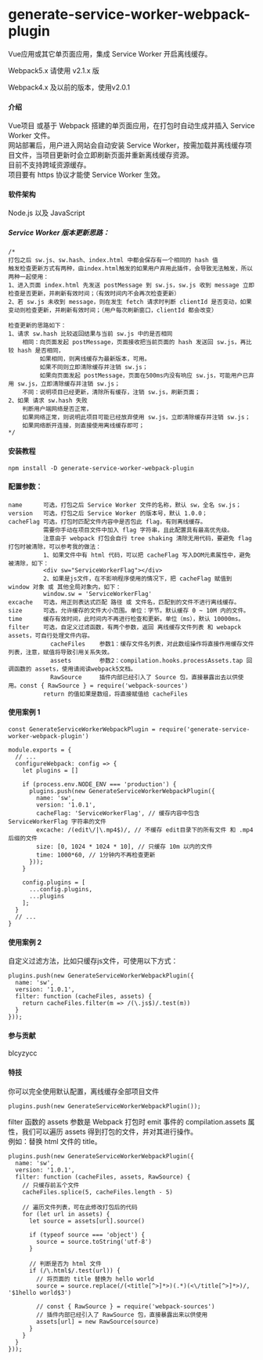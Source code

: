 # generate-service-worker-webpack-plugin

Vue应用或其它单页面应用，集成 Service Worker 开启离线缓存。<br>

Webpack5.x 请使用 v2.1.x 版<br>

Webpack4.x 及以前的版本，使用v2.0.1 <br>

#### 介绍

Vue项目 或基于 Webpack 搭建的单页面应用，在打包时自动生成并插入 Service Worker 文件。<br>
网站部署后，用户进入网站会自动安装 Service Worker，按需加载并离线缓存项目文件，当项目更新时会立即刷新页面并重新离线缓存资源。<br>
目前不支持跨域资源缓存。<br>
项目要有 https 协议才能使 Service Worker 生效。<br>


#### 软件架构

Node.js 以及 JavaScript


##### Service Worker 版本更新思路：
```
/*
打包之后 sw.js、sw.hash、index.html 中都会保存有一个相同的 hash 值
触发检查更新方式有两种，由index.html触发的如果用户弃用此插件，会导致无法触发，所以两种一起使用：
1、进入页面 index.html 先发送 postMessage 到 sw.js，sw.js 收到 message 立即检查是否更新，并刷新有效时间；（有效时间内不会再次检查更新）
2、若 sw.js 未收到 message，则在发生 fetch 请求时判断 clientId 是否变动，如果变动则检查更新，并刷新有效时间；（用户每次刷新窗口，clientId 都会改变）

检查更新的思路如下：
1、请求 sw.hash 比较返回结果与当前 sw.js 中的是否相同
    相同：向页面发起 postMessage，页面接收把当前页面的 hash 发送回 sw.js，再比较 hash 是否相同，
         如果相同，则离线缓存为最新版本，可用。
         如果不同则立即清除缓存并注销 sw.js；
         如果向页面发起 postMessage，页面在500ms内没有响应 sw.js，可能用户已弃用 sw.js，立即清除缓存并注销 sw.js；
    不同：说明项目已经更新，清除所有缓存，注销 sw.js，刷新页面；
2、如果 请求 sw.hash 失败
    判断用户端网络是否正常，
    如果网络正常，则说明此项目可能已经放弃使用 sw.js，立即清除缓存并注销 sw.js；
    如果网络断开连接，则直接使用离线缓存即可；
*/
```

#### 安装教程
```
npm install -D generate-service-worker-webpack-plugin
```


#### 配置参数：

```
name      可选，打包之后 Service Worker 文件的名称，默认 sw，全名 sw.js；
version   可选，打包之后 Service Worker 的版本号，默认 1.0.0；
cacheFlag 可选，打包时匹配文件内容中是否包此 flag，有则离线缓存。
          需要你手动在项目文件中加入 flag 字符串，且此配置具有最高优先级。
          注意由于 webpack 打包会自行 tree shaking 清除无用代码，要避免 flag 打包时被清除，可以参考我的做法：
          1、如果文件中有 html 代码，可以把 cacheFlag 写入DOM元素属性中，避免被清除，如下：
          <div sw="ServiceWorkerFlag"></div>
          2、如果是js文件，在不影响程序使用的情况下，把 cacheFlag 赋值到 window 对象 或 其他全局对象内，如下：
          window.sw = 'ServiceWorkerFlag'
excache   可选，用正则表达式匹配 路径 或 文件名，匹配到的文件不进行离线缓存。
size      可选，允许缓存的文件大小范围。单位：字节。默认缓存 0 ~ 10M 内的文件。
time      缓存有效时间，此时间内不再进行检查和更新。单位（ms），默认 10000ms。
filter    可选，自定义过滤函数，有两个参数，返回 离线缓存文件列表 和 webapck assets，可自行处理文件内容。
            cacheFiles    参数1：缓存文件名列表，对此数组操作将直接作用缓存文件列表，注意，赋值将导致引用关系失效。
            assets        参数2：compilation.hooks.processAssets.tap 回调函数的 assets，使用请阅读webpack5文档。
            RawSource     插件内部已经引入了 Source 包，直接暴露出去以供使用。const { RawSource } = require('webpack-sources')
          return 的值如果是数组，将直接赋值给 cacheFiles
```


#### 使用案例 1

```
const GenerateServiceWorkerWebpackPlugin = require('generate-service-worker-webpack-plugin')

module.exports = {
  // ...
  configureWebpack: config => {
    let plugins = []

    if (process.env.NODE_ENV === 'production') {
      plugins.push(new GenerateServiceWorkerWebpackPlugin({
        name: 'sw',
        version: '1.0.1',
        cacheFlag: 'ServiceWorkerFlag', // 缓存内容中包含 ServiceWorkerFlag 字符串的文件
        excache: /(edit\/|\.mp4$)/, // 不缓存 edit目录下的所有文件 和 .mp4 后缀的文件
        size: [0, 1024 * 1024 * 10], // 只缓存 10m 以内的文件
        time: 1000*60, // 1分钟内不再检查更新
      }));
    }

    config.plugins = [
      ...config.plugins,
      ...plugins
    ];
  }
  // ...
}
```


#### 使用案例 2

自定义过滤方法，比如只缓存js文件，可使用以下方式：

```
plugins.push(new GenerateServiceWorkerWebpackPlugin({
  name: 'sw',
  version: '1.0.1',
  filter: function (cacheFiles, assets) {
    return cacheFiles.filter(m => /(\.js$)/.test(m))
  }
}));
```


#### 参与贡献
blcyzycc


#### 特技

你可以完全使用默认配置，离线缓存全部项目文件

```
plugins.push(new GenerateServiceWorkerWebpackPlugin());
```

filter 函数的 assets 参数是 Webpack 打包时 emit 事件的 compilation.assets 属性，我们可以遍历 assets 得到打包的文件，并对其进行操作。<br>
例如：替换 html 文件的 title。
```
plugins.push(new GenerateServiceWorkerWebpackPlugin({
  name: 'sw',
  version: '1.0.1',
  filter: function (cacheFiles, assets, RawSource) {
    // 只缓存前五个文件
    cacheFiles.splice(5, cacheFiles.length - 5)

    // 遍历文件列表，可在此修改打包后的代码
    for (let url in assets) {
      let source = assets[url].source()

      if (typeof source === 'object') {
        source = source.toString('utf-8')
      }

      // 判断是否为 html 文件
      if (/\.html$/.test(url)) {
        // 将页面的 title 替换为 hello world
        source = source.replace(/(<title[^>]*>)(.*)(<\/title[^>]*>)/, '$1hello world$3')

        // const { RawSource } = require('webpack-sources')
        // 插件内部已经引入了 RawSource 包，直接暴露出来以供使用
        assets[url] = new RawSource(source)
      }
    }
  }
}));
```
